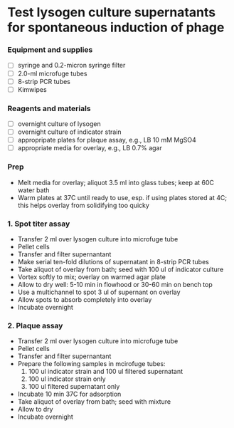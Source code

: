 # Test lysogen culture supernatants for spontaneous induction of phage

### Equipment and supplies

- [ ] syringe and 0.2-micron syringe filter
- [ ] 2.0-ml microfuge tubes
- [ ] 8-strip PCR tubes
- [ ] Kimwipes

### Reagents and materials

- [ ] overnight culture of lysogen
- [ ] overnight culture of indicator strain
- [ ] appropripate plates for plaque assay, e.g., LB 10 mM MgSO4
- [ ] appropriate media for overlay, e.g., LB 0.7% agar

### Prep

- Melt media for overlay; aliquot 3.5 ml into glass tubes; keep at 60C water bath
- Warm plates at 37C until ready to use, esp. if using plates stored at 4C; this helps overlay from solidifying too quicky

### 1. Spot titer assay

- Transfer 2 ml over lysogen culture into microfuge tube
- Pellet cells
- Transfer and filter supernantant
- Make serial ten-fold dilutions of supernatant in 8-strip PCR tubes
- Take aliquot of overlay from bath; seed with 100 ul of indicator culture
- Vortex softly to mix; overlay on warmed agar plate
- Allow to dry well: 5-10 min in flowhood or 30-60 min on bench top
- Use a multichannel to spot 3 ul of supernant on overlay
- Allow spots to absorb completely into overlay
- Incubate overnight

### 2. Plaque assay

- Transfer 2 ml over lysogen culture into microfuge tube
- Pellet cells
- Transfer and filter supernantant
- Prepare the following samples in mcirofuge tubes:
    1. 100 ul indicator strain and 100 ul filtered supernatant
    2. 100 ul indicator strain only
    3. 100 ul filtered supernatant only
- Incubate 10 min 37C for adsorption
- Take aliquot of overlay from bath; seed with mixture
- Allow to dry
- Incubate overnight


